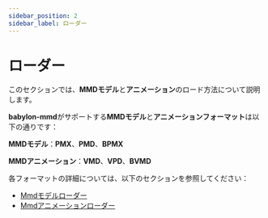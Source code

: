 ```yaml
---
sidebar_position: 2
sidebar_label: ローダー
---
```


# ローダー

このセクションでは、**MMDモデル**と**アニメーション**のロード方法について説明します。

**babylon-mmd**がサポートする**MMDモデル**と**アニメーションフォーマット**は以下の通りです：

**MMDモデル**：**PMX**、**PMD**、**BPMX**

**MMDアニメーション**：**VMD**、**VPD**、**BVMD**

各フォーマットの詳細については、以下のセクションを参照してください：

- [Mmdモデルローダー](./mmd-model-loader)
- [Mmdアニメーションローダー](./mmd-animation-loader)
